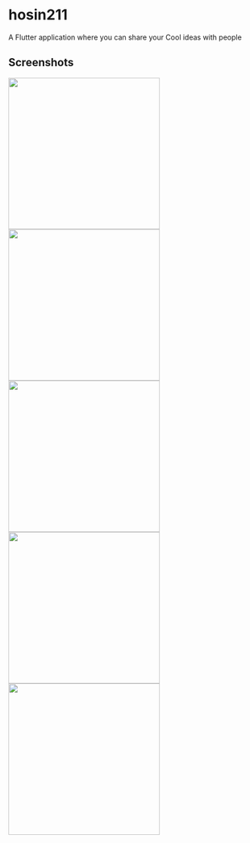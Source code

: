# hosin211

A Flutter application where you can share your Cool ideas with people

## Screenshots

 <img src=https://user-images.githubusercontent.com/41122178/84008902-1f55a700-a97b-11ea-8161-5841f015556a.jpg height="300em" /> <img src=https://user-images.githubusercontent.com/41122178/84008905-21b80100-a97b-11ea-88a6-b8d1afe40e29.jpg height="300em" /> <img src=https://user-images.githubusercontent.com/41122178/84008909-22e92e00-a97b-11ea-8aef-ff95130c28db.jpg height="300em" /> <img src=https://user-images.githubusercontent.com/41122178/84008914-254b8800-a97b-11ea-8d87-2792cad507b5.jpg height="300em" /><img src=https://user-images.githubusercontent.com/41122178/84008924-28df0f00-a97b-11ea-9b3d-3f13443df35e.jpg height="300em"/>


